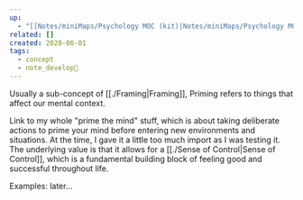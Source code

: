 ```yaml
---
up:
  - "[[Notes/miniMaps/Psychology MOC (kit)|Notes/miniMaps/Psychology MOC (kit)]]"
related: []
created: 2020-06-01
tags:
  - concept
  - note_develop🍃
---
```

Usually a sub-concept of [[./Framing|Framing]], Priming refers to things that affect our mental context. 

Link to my whole "prime the mind" stuff, which is about taking deliberate actions to prime your mind before entering new environments and situations. At the time, I gave it a little too much import as I was testing it. The underlying value is that it allows for a [[./Sense of Control|Sense of Control]], which is a fundamental building block of feeling good and successful throughout life.

Examples: later...